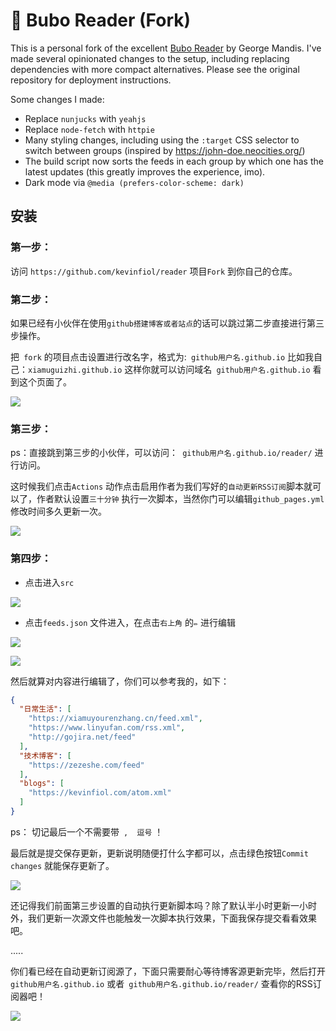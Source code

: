 # 🦉 Bubo Reader (Fork)

This is a personal fork of the excellent [Bubo Reader](https://github.com/georgemandis/bubo-rss) by George Mandis. I've made several opinionated changes to the setup, including replacing dependencies with more compact alternatives. Please see the original repository for deployment instructions.

Some changes I made:

* Replace `nunjucks` with `yeahjs`
* Replace `node-fetch` with `httpie`
* Many styling changes, including using the `:target` CSS selector to switch between groups (inspired by https://john-doe.neocities.org/)
* The build script now sorts the feeds in each group by which one has the latest updates (this greatly improves the experience, imo).
* Dark mode via `@media (prefers-color-scheme: dark)`


## 安装

### 第一步：

访问 `https://github.com/kevinfiol/reader`  项目`Fork` 到你自己的仓库。

### 第二步：

如果已经有小伙伴在使用`github搭建博客或者站点`的话可以跳过第二步直接进行第三步操作。

把` fork` 的项目点击设置进行改名字，格式为:` github用户名.github.io`  比如我自己：`xiamuguizhi.github.io`  这样你就可以访问域名` github用户名.github.io`  看到这个页面了。

![](https://tp.xiamuyourenzhang.cn/qqmd/QQ%E6%88%AA%E5%9B%BE20211014115556.png)

### 第三步：

ps：直接跳到第三步的小伙伴，可以访问：` github用户名.github.io/reader/`  进行访问。

这时候我们点击`Actions` 动作点击启用作者为我们写好的`自动更新RSS订阅`脚本就可以了，作者默认设置`三十分钟` 执行一次脚本，当然你门可以编辑`github_pages.yml` 修改时间多久更新一次。

![](https://tp.xiamuyourenzhang.cn/qqmd/QQ%E6%88%AA%E5%9B%BE20211014120819.png)


### 第四步：

- 点击进入`src` 

![](https://tp.xiamuyourenzhang.cn/qqmd/QQ%E6%88%AA%E5%9B%BE20211014115936.png)

- 点击`feeds.json` 文件进入，在点击`右上角` 的`✏` 进行编辑

![](https://tp.xiamuyourenzhang.cn/qqmd/QQ%E6%88%AA%E5%9B%BE20211014120107.png)

![](https://tp.xiamuyourenzhang.cn/qqmd/QQ%E6%88%AA%E5%9B%BE20211014120248.png)

然后就算对内容进行编辑了，你们可以参考我的，如下：

``` json
{
  "日常生活": [
    "https://xiamuyourenzhang.cn/feed.xml",
    "https://www.linyufan.com/rss.xml",
    "http://gojira.net/feed"
  ],
  "技术博客": [
    "https://zezeshe.com/feed"
  ],
  "blogs": [
    "https://kevinfiol.com/atom.xml"
  ]
}

```

ps： 切记最后一个不需要带` ,  逗号`   ！

最后就是提交保存更新，更新说明随便打什么字都可以，点击绿色按钮`Commit changes` 就能保存更新了。

![](https://tp.xiamuyourenzhang.cn/qqmd/QQ%E6%88%AA%E5%9B%BE20211014121314.png)

还记得我们前面第三步设置的自动执行更新脚本吗？除了默认半小时更新一小时外，我们更新一次源文件也能触发一次脚本执行效果，下面我保存提交看看效果吧。

.....

你们看已经在自动更新订阅源了，下面只需要耐心等待博客源更新完毕，然后打开 ` github用户名.github.io` 或者` github用户名.github.io/reader/`   查看你的RSS订阅器吧！

![](https://tp.xiamuyourenzhang.cn/qqmd/QQ%E6%88%AA%E5%9B%BE20211014121651.png)
